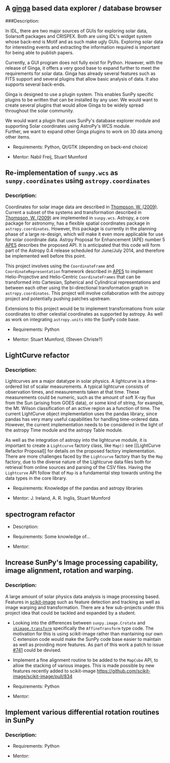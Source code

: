 ## A [ginga](http://ejeschke.github.io/ginga/) based data explorer / database browser 

###Description: 

In IDL, there are two major sources of GUIs for exploring solar data, Solarsoft packages and CRISPEX. Both are using IDL's widget system whose back-end is Motif and as such make ugly GUIs. Exploring solar data for interesting events and extracting the information required is important for being able to publish papers. 

Currently, a GUI program does not fully exist for Python. However, with the release of Ginga, it offers a very good base to expand further to meet the requirements for solar data. Ginga has already several features such as FITS support and several plugins that allow basic analysis of data. It also supports several back-ends. 

Ginga is designed to use a plugin system. This enables SunPy specific plugins to be written that can be installed by any user. We would want to create several plugins that would allow Ginga to be widely spread throughout the solar community.

We would want a plugin that uses SunPy's database explorer module and supporting Solar coordinates using AstroPy's WCS module.  
Further, we want to expand other Ginga plugins to work on 3D data among other items.

* Requirements: Python, Qt/GTK (depending on back-end choice) 

* Mentor: Nabil Freij, Stuart Mumford

## Re-implementation of `sunpy.wcs` as `sunpy.coordinates` using `astropy.coordinates`

### Description: 

Coordinates for solar image data are described in [Thompson, W. (2009)](http://adsabs.harvard.edu/abs/2006A%26A...449..791T). Current a subset of the systems and transformation described in [Thompson, W. (2009)](http://adsabs.harvard.edu/abs/2006A%26A...449..791T) are implemented in `sunpy.wcs`. Astropy, a core package for astronomy, has a flexible spatial coordinates package in `astropy.coordinates`. However, this package is currently in the planning phase of a large re-design, which will make it even more applicable for use for solar coordinate data. Astrpy Proposal for Enhancement (APE) number 5 [APE5](https://github.com/astropy/astropy-APEs/pull/6) describes the proposed API. It is anticipated that this code will form part of the Astropy 0.4 release scheduled for June/July 2014, and therefore be implemented well before this point.

This project involves using the `CoordinateFrame` and `CoordinateRepresentation` framework described in [APE5](https://github.com/astropy/astropy-APEs/pull/6) to implement Helio-Projective and Helio-Centric `CoordinateFrames` that can be transformed into Cartesian, Spherical and Cylindrical representations and between each other using the bi-directional transformation graph in `astropy.coordinates`. This project will involve collaboration with the astropy project and potentially pushing patches upstream.

Extensions to this project would be to implement transformations from solar coordinates to other celestial coordinates as supported by astropy. As well as work on integrating `astropy.units` into the SunPy code base.

* Requirements: Python

* Mentor: Stuart Mumford, (Steven Christe?)

## LightCurve refactor

### Description: 

Lightcurves are a major datatype in solar physics.  A lightcurve is a time-ordered list of scalar measurements.  A typical lightcurve consists of observation times, and measurements taken at that time.  These measurements could be numeric, such as the amount of soft X-ray flux from the Sun (arising from GOES data), or some kind of string, for example, the Mt. Wilson classification of an active region as a function of time. The current LightCurve object implementation uses the pandas library, since pandas has very many useful capabilities for handling time-ordered data.  However, the current implementation needs to be considered in the light of the astropy Time module and the astropy Table module.

As well as the integration of astropy into the lightcurve module, it is important to create a `Lightcurve` factory class, like `Map()` see [[LightCurve Refactor Proposal]] for details on the proposed factory implementation. There are more challenges faced by the `Lightcurve` factory than by the `Map` factory, due to the diverse nature of the Lightcurve data files both for retrieval from online sources and parsing of the CSV files. Having the `Lightcurve` API follow that of `Map` is a fundamental step towards uniting the data types in the core library.



* Requirements: Knowledge of the pandas and astropy libraries

* Mentor: J. Ireland, A. R. Inglis, Stuart Mumford



## spectrogram refactor

* Description: 

* Requirements: Some knowledge of...

* Mentor: 

## Increase SunPy's Image processing capability, image alignment, rotation and warping.

### Description: 

A large amount of solar physics data analysis is image processing based. Features in [scikit-image](http://scikit-image.org/) such as feature detection and tracking as well as image warping and transformation. There are a few sub-projects under this project idea that could be tackled and expanded by a student.

* Looking into the differences between `sunpy.image.Crotate` and [`skimage.transform`](http://scikit-image.org/docs/0.9.x/api/skimage.transform.html) specifically the `AffineTransform` type code. The motivation for this is using scikit-image rather than mantaining our own C extension code would make the SunPy code base easier to maintain as well as providing more features. As part of this work a patch to issue [#741](https://github.com/sunpy/sunpy/issues/741) could be devised.

* Implement a fine alignment routine to be added to the `MapCube` API, to allow the stacking of various images. This is made possible by new features recently added to scikit-image https://github.com/scikit-image/scikit-image/pull/834

* Requirements: Python

* Mentor: 

## Implement various differential rotation routines in SunPy

### Description:

* Requirements: Python

* Mentor: 